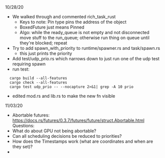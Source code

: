 10/28/20

- We walked through and commented rich_task_rust
  - Keys to note: Pin type pins the address of the object
  - BoxedFuture just means Pinned
  - Algo: while the ready_queue is not empty and not disconnected move stuff to
    the run_queue; otherwise run thing on queue until they're blocked; repeat
- Try to add spawn_with_priority to runtime/spawner.rs and task/spawn.rs
  - this just prints the priority
- Add test/udp_prio.rs which narrows down to just run one of the udp test
  requiring spawn
- run test: 
``` 
  cargo build --all-features
  cargo check --all-features
  cargo test udp_prio -- --nocapture 2>&1| grep -A 10 prio
```
- edited mod.rs and lib.rs to make the new fn visible 

11/03/20

- Abortable futures: https://docs.rs/futures/0.3.7/futures/future/struct.Abortable.html
Questions: 
- What do about GPU not being abortable?
- Can all scheduling decisions be reduced to priorities?
- How does the Timestamps work (what are coordinates and when are they set)?
- 
